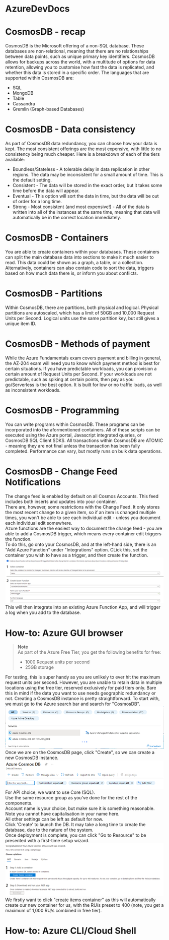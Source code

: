 # AzureDevDocs
# CosmosDB - recap
CosmosDB is the Microsoft offering of a non-SQL database. These databases are non-relational, meaning that there are no relationships between data points, such as unique primary key identifiers. CosmosDB allows for backups across the world, with a multitude of options for data retention, allowing you to customise how fast the data is replicated, and whether this data is stored in a specific order.
The languages that are supported within CosmosDB are:

 - SQL
 - MongoDB
 - Table
 - Cassandra
 - Gremlin (Graph-based Databases)

# CosmosDB - Data consistency
As part of CosmosDB data redundancy, you can choose how your data is kept. The most consistent offerings are the most expensive, with little to no consistency being much cheaper.
Here is a breakdown of each of the tiers available:
 - Boundless/Stateless - A tolerable delay in data replication in other regions. The data may be inconsistent for a small amount of time. This is the default setting.
 - Consistent - The data will be stored in the exact order, but it takes some time before the data will appear.
 - Eventual - This option will sort the data in time, but the data will be out of order for a long time. 
 - Strong - Most consistent (and most expensive!) - All of the data is written into all of the instances at the same time, meaning that data will automatically be in the correct location immediately.
 # CosmosDB - Containers
 You are able to create containers within your databases. These containers can split the main database data into sections to make it much easier to read. This data could be shown as a graph, a table, or a collection. 
 Alternatively, containers can also contain code to sort the data, triggers based on how much data there is, or inform you about conflicts.
 # CosmosDB - Partitions
 Within CosmosDB, there are partitions, both physical and logical. Physical partitions are autoscaled, which has a limit of 50GB and 10,000 Request Units per Second. Logical units use the same partition key, but still gives a unique item ID.
 # CosmosDB - Methods of payment
 While the Azure Fundamentals exam covers payment and billing in general, the AZ-204 exam will need you to know which payment method is best for certain situations.
 If you have predictable workloads, you can provision a certain amount of Request Units per Second.
 If your workloads are not predictable, such as spiking at certain points, then pay as you go/Serverless is the best option. It is built for low or no traffic loads, as well as inconsistent workloads.
# CosmosDB - Programming
You can write programs within CosmosDB. These programs can be incorporated into the aformentioned containers.
All of these scripts can be executed using the Azure portal, Javascript integrated queries, or CosmosDB SQL Client SDKS.
All transactions within CosmosDB are ATOMIC - meaning they are not final unless the transaction has been fully completed. 
Performance can vary, but mostly runs on bulk data operations. 
# CosmosDB - Change Feed Notifications
The change feed is enabled by default on all Cosmos Accounts. This feed includes both inserts and updates into your container.  
There are, however, some restrictions with the Change Feed. It only stores the most recent change to a given item, so if an item is changed multiple times, you won't be able to see each individual edit - unless you document each individual edit somewhere.  
Azure functions are the easiest way to document the change feed - you are able to add a CosmosDB trigger, which means every container edit triggers the function.  
To do this, go onto your CosmosDB, and at the left-hand side, there is an "Add Azure Function" under "Integrations" option. CLick this, set the container you wish to have as a trigger, and then create the function. 
![Picture of Azure Function creation](images/AzureFunctionCosmosDB.png)
This will then integrate into an existing Azure Function App, and will trigger a log when you add to the database.
# How-to: Azure GUI browser  
> **Note**  
> As part of the Azure Free Tier, you get the following benefits for free:   
> - 1000 Request units per second  
> - 25GB storage    

For testing, this is super handy as you are unlikely to ever hit the maximum request units per second. However, you are unable to retain data in multiple locations using the free tier, reserved exclusively for paid tiers only. Bare this in mind if the data you want to use needs geographic redundancy or not.
Creating a CosmosDB instance is pretty straightforward. To start with, we must go to the Azure search bar and search for "CosmosDB".  
![Picture of Azure console search](images/step1.png)  
Once we are on the CosmosDB page, click "Create", so we can create a new CosmosDB instance. 
![Picture of Azure CosmosDB create button](images/step2.png)  
For API choice, we want to use Core (SQL).  
Use the same resource group as you've done for the rest of the components.  
Account name is your choice, but make sure it is something reasonable. Note you cannot have capitalisation in your name here.  
All other settings can be left as default for now.  
Click 'Create' to launch the DB. It may take a long time to create the database, due to the nature of the system.  
Once deployment is complete, you can click "Go to Resource" to be presented with a first-time setup wizard.  
![Picture of Azure CosmosDB create button](images/step4.png)
We firstly want to click "create items container" as this will automatically create our new container for us, with the RU/s preset to 400 (note, you get a maximum of 1,000 RU/s combined in free tier).
  
# How-to: Azure CLI/Cloud Shell 

 

